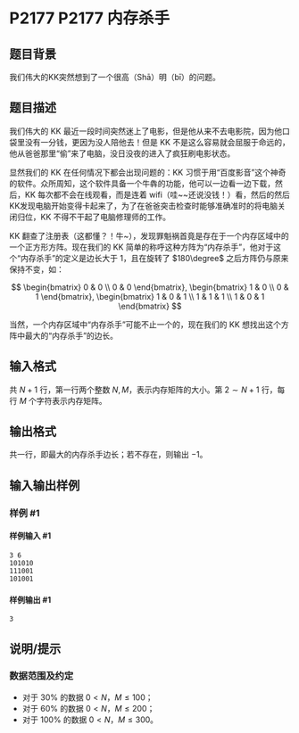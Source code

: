# P2177 P2177 内存杀手

## 题目背景

我们伟大的KK突然想到了一个很高（Shā）明（bī）的问题。


## 题目描述

我们伟大的 KK 最近一段时间突然迷上了电影，但是他从来不去电影院，因为他口袋里没有一分钱，更因为没人陪他去！但是 KK 不是这么容易就会屈服于命远的，他从爸爸那里“偷”来了电脑，没日没夜的进入了疯狂刷电影状态。

显然我们的 KK 在任何情况下都会出现问题的：KK 习惯于用“百度影音”这个神奇的软件。众所周知，这个软件具备一个牛犇的功能，他可以一边看一边下载，然后，KK 每次都不会在线观看，而是连着 wifi（哇\~\~还说没钱！）看，然后的然后KK发现电脑开始变得卡起来了，为了在爸爸突击检查时能够准确准时的将电脑关闭归位，KK 不得不干起了电脑修理师的工作。

KK 翻查了注册表（这都懂？！牛~），发现罪魁祸首竟是存在于一个内存区域中的一个正方形方阵。现在我们的 KK 简单的称呼这种方阵为“内存杀手”，他对于这个“内存杀手”的定义是边长大于 $1$，且在旋转了 $180\degree$ 之后方阵仍与原来保持不变，如：

$$
\begin{bmatrix}
0 & 0 \\
0 & 0
\end{bmatrix},
\begin{bmatrix}
1 & 0 \\
0 & 1
\end{bmatrix},
\begin{bmatrix}
1 & 0 & 1 \\ 
1 & 1 & 1 \\
1 & 0 & 1
\end{bmatrix}
$$

当然，一个内存区域中“内存杀手”可能不止一个的，现在我们的 KK 想找出这个方阵中最大的“内存杀手”的边长。


## 输入格式

共 $N+1$ 行，第一行两个整数 $N,M$，表示内存矩阵的大小。第 $2 \sim N+1$ 行，每行 $M$ 个字符表示内存矩阵。

## 输出格式

共一行，即最大的内存杀手边长；若不存在，则输出 $-1$。


## 输入输出样例

### 样例 #1

#### 样例输入 #1

```
3 6
101010
111001
101001
```

#### 样例输出 #1

```
3
```

## 说明/提示

### 数据范围及约定

- 对于 $30\%$ 的数据 $0<N$，$M \le 100$；
- 对于 $60\%$ 的数据 $0<N$，$M \le 200$；
- 对于 $100\%$ 的数据 $0<N$，$M \le 300$。
